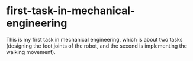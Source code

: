 # first-task-in-mechanical-engineering
This is my first task in mechanical engineering, which is about two tasks (designing the foot joints of the robot, and the second is implementing the walking movement).
